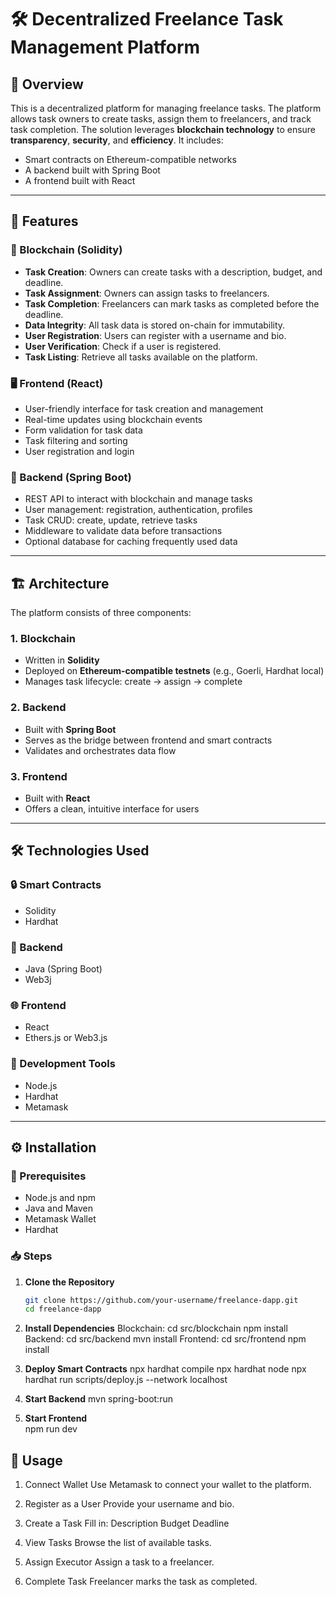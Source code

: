 # 🛠️ Decentralized Freelance Task Management Platform

## 📘 Overview

This is a decentralized platform for managing freelance tasks. The platform allows task owners to create tasks, assign them to freelancers, and track task completion. The solution leverages **blockchain technology** to ensure **transparency**, **security**, and **efficiency**. It includes:

- Smart contracts on Ethereum-compatible networks
- A backend built with Spring Boot
- A frontend built with React

---

## 🚀 Features

### 🔗 Blockchain (Solidity)
- **Task Creation**: Owners can create tasks with a description, budget, and deadline.
- **Task Assignment**: Owners can assign tasks to freelancers.
- **Task Completion**: Freelancers can mark tasks as completed before the deadline.
- **Data Integrity**: All task data is stored on-chain for immutability.
- **User Registration**: Users can register with a username and bio.
- **User Verification**: Check if a user is registered.
- **Task Listing**: Retrieve all tasks available on the platform.

### 🖥️ Frontend (React)
- User-friendly interface for task creation and management
- Real-time updates using blockchain events
- Form validation for task data
- Task filtering and sorting
- User registration and login

### 🧩 Backend (Spring Boot)
- REST API to interact with blockchain and manage tasks
- User management: registration, authentication, profiles
- Task CRUD: create, update, retrieve tasks
- Middleware to validate data before transactions
- Optional database for caching frequently used data

---

## 🏗️ Architecture

The platform consists of three components:

### 1. Blockchain
- Written in **Solidity**
- Deployed on **Ethereum-compatible testnets** (e.g., Goerli, Hardhat local)
- Manages task lifecycle: create → assign → complete

### 2. Backend
- Built with **Spring Boot**
- Serves as the bridge between frontend and smart contracts
- Validates and orchestrates data flow

### 3. Frontend
- Built with **React**
- Offers a clean, intuitive interface for users

---

## 🛠️ Technologies Used

### 🔒 Smart Contracts
- Solidity
- Hardhat

### 🧠 Backend
- Java (Spring Boot)
- Web3j

### 🌐 Frontend
- React
- Ethers.js or Web3.js

### 🔧 Development Tools
- Node.js
- Hardhat
- Metamask

---

## ⚙️ Installation

### 🔑 Prerequisites
- Node.js and npm
- Java and Maven
- Metamask Wallet
- Hardhat

### 📥 Steps

1. **Clone the Repository**
   ```bash
   git clone https://github.com/your-username/freelance-dapp.git
   cd freelance-dapp
2. **Install Dependencies**
  Blockchain:
    cd src/blockchain
    npm install
  Backend:
    cd src/backend
    mvn install
  Frontend:
    cd src/frontend
    npm install
3. **Deploy Smart Contracts**
    npx hardhat compile
    npx hardhat node
    npx hardhat run scripts/deploy.js --network localhost

4. **Start Backend**
   mvn spring-boot:run

5. **Start Frontend**   
   npm run dev

## 🧪 Usage
1. Connect Wallet
Use Metamask to connect your wallet to the platform.

2. Register as a User
Provide your username and bio.

3. Create a Task
Fill in:
Description
Budget
Deadline

4. View Tasks
Browse the list of available tasks.

5. Assign Executor
Assign a task to a freelancer.

6. Complete Task
Freelancer marks the task as completed.
   

